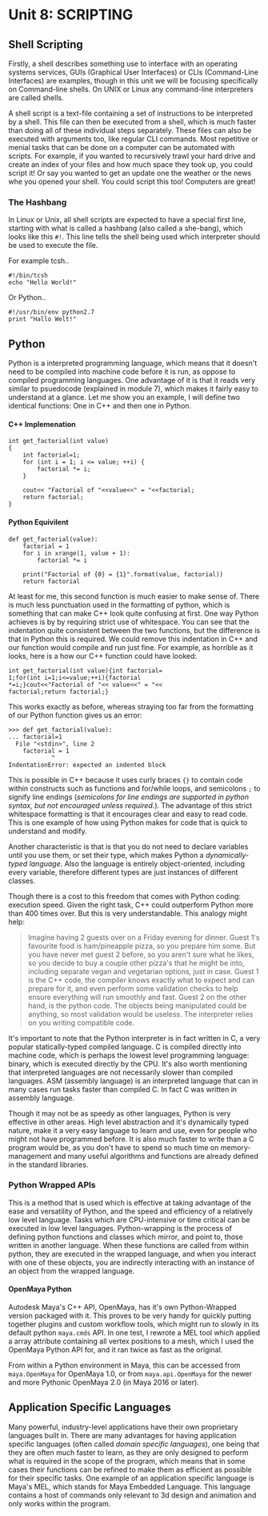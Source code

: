 Unit 8: SCRIPTING
=============

<!-- Python scripting language
Shell scripting
Application specific scripting languages e.g. Mel, Vex, Hscript etc. as appropriate
The principles of software development
How pipeline management tools are used within the industry and how to create efficiencies to the benefit of the business -->

Shell Scripting
-------------

Firstly, a shell describes something use to interface with an operating systems services, GUIs (Graphical User Interfaces) or CLIs (Command-Line Interfaces) are examples, though in this unit we will be focusing specifically on Command-line shells. On UNIX or Linux any command-line interpreters are called shells.

A shell script is a text-file containing a set of instructions to be interpreted by a shell. This file can then be executed from a shell, which is much faster than doing all of these individual steps separately. These files can also be executed with arguments too, like regular CLI commands. Most repetitive or menial tasks that can be done on a computer can be automated with scripts. For example, if you wanted to recursively trawl your hard drive and create an index of your files and how much space they took up, you could script it! Or say you wanted to get an update one the weather or the news whe you opened your shell. You could script this too! Computers are great!

### The Hashbang

In Linux or Unix, all shell scripts are expected to have a special first line, starting with what is called a hashbang (also called a she-bang), which looks like this ```#!```.  This line tells the shell being used which interpreter should be used to execute the file.

For example tcsh.. 

```
#!/bin/tcsh
echo "Hello World!"
```

Or Python..

```
#!/usr/bin/env python2.7
print "Hallo Welt!"
```

Python
-------------

Python is a interpreted programming language, which means that it doesn't need to be compiled into machine code before it is run, as oppose to compiled programming languages. One advantage of it is that it reads very similar to psuedocode (explained in module 7), which makes it fairly easy to understand at a glance. Let me show you an example, I will define two identical functions: One in C++ and then one in Python.

#### C++ Implemenation

```
int get_factorial(int value)
{
    int factorial=1;
    for (int i = 1; i <= value; ++i) {
        factorial *= i;
    }

    cout<< "Factorial of "<<value<<" = "<<factorial;
    return factorial;
}
```

#### Python Equivilent

```
def get_factorial(value):
    factorial = 1
    for i in xrange(1, value + 1):
        factorial *= i

    print("Factorial of {0} = {1}".format(value, factorial))
    return factorial
```

At least for me, this second function is much easier to make sense of. There is much less punctuation used in the formatting of python, which is something that can make C++ look quite confusing at first. One way Python achieves is by by requiring strict use of whitespace. You can see that the indentation quite consistent between the two functions, but the difference is that in Python this is required. We could remove this indentation in C++ and our function would compile and run just fine. For example, as horrible as it looks, here is a how our C++ function could have looked:

```
int get_factorial(int value){int factorial=
1;for(int i=1;i<=value;++i){factorial
*=i;}cout<<"Factorial of "<< value<<" = "<<
factorial;return factorial;}
```

This works exactly as before, whereas straying too far from the formatting of our Python function gives us an error:

```
>>> def get_factorial(value):
... factorial=1
  File "<stdin>", line 2
    factorial = 1
            ^
IndentationError: expected an indented block
```

This is possible in C++ because it uses curly braces ```{}``` to contain code within constructs such as functions and for/while loops, and semicolons ```;``` to signify line endings (*semicolons for line endings are supported in python syntax, but not encouraged unless required.*). The advantage of this strict whitespace formatting is that it encourages clear and easy to read code. This is one example of how using Python makes for code that is quick to understand and modify.

Another characteristic is that is that you do not need to declare variables until you use them, or set their type, which makes Python a *dynamically-typed language*. Also the language is entirely object-oriented, including every variable, therefore different types are just instances of different classes. 

Though there is a cost to this freedom that comes with Python coding: execution speed. Given the right task, C++ could outperform Python more than 400 times over. But this is very understandable. This analogy might help:

> Imagine having 2 guests over on a Friday evening for dinner. Guest 1's favourite food is ham/pineapple pizza, so you prepare him some. But you have never met guest 2 before, so you aren't sure what he likes, so you decide to buy a couple other pizza's that he might be into, including separate vegan and vegetarian options, just in case. Guest 1 is the C++ code, the compiler knows exactly what to expect and can prepare for it, and even perform some validation checks to help ensure everything will run smoothly and fast. Guest 2 on the other hand, is the python code. The objects being manipulated could be anything, so most validation would be useless. The interpreter relies on you writing compatible code.

<!--sorry about the above-->

It's important to note that the Python interpreter is in fact written in C, a very popular statically-typed compiled language. C is compiled directly into machine code, which is perhaps the lowest level programming language: binary, which is executed directly by the CPU. It's also worth mentioning that interpreted languages are not necessarily slower than compiled languages. ASM (assembly language) is an interpreted language that can in many cases run tasks faster than compiled C. In fact C was written in assembly language.

Though it may not be as speedy as other languages, Python is very effective in other areas. High level abstraction and it's dynamically typed nature, make it a very easy language to learn and use, even for people who might not have programmed before. It is also much faster to write than a C program would be, as you don't have to spend so much time on memory-management and many useful algorithms and functions are already defined in the standard libraries.

### Python Wrapped APIs

This is a method that is used which is effective at taking advantage of the ease and versatility of Python, and the speed and efficiency of a relatively low level language. Tasks which are CPU-intensive or time critical can be executed in low level languages. Python-wrapping is the process of defining python functions and classes which mirror, and point to, those written in another language. When these functions are called from within python, they are executed in the wrapped language, and when you interact with one of these objects, you are indirectly interacting with an instance of an object from the wrapped language.

#### OpenMaya Python

Autodesk Maya's C++ API, OpenMaya, has it's own Python-Wrapped version packaged with it. This proves to be very handy for quickly putting together plugins and custom workflow tools, which might run to slowly in its default python ```maya.cmds``` API. In one test, I rewrote a MEL tool which applied a array attribute containing all vertex positions to a mesh, which I used the OpenMaya Python API for, and it ran twice as fast as the original.

From within a Python environment in Maya, this can be accessed from ```maya.OpenMaya``` for OpenMaya 1.0, or from ```maya.api.OpenMaya``` for the newer and more Pythonic OpenMaya 2.0 (in Maya 2016 or later).

Application Specific Languages
-------------

Many powerful, industry-level applications have their own proprietary languages built in. There are many advantages for having application specific languages (often called _domain specific languages_), one being that they are often much faster to learn, as they are only designed to perform what is required in the scope of the program, which means that in some cases their functions can be refined to make them as efficient as possible for their specific tasks. One example of an application specific language is Maya's MEL, which stands for Maya Embedded Language. This language contains a host of commands only relevant to 3d design and animation and only works within the program. 


 
